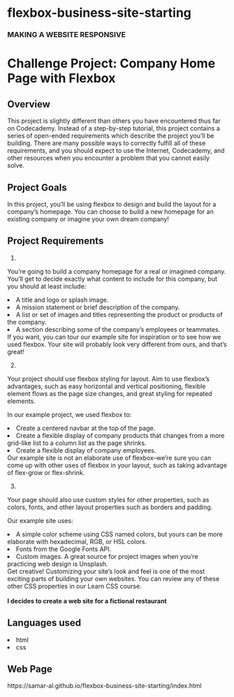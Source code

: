 # flexbox-business-site-starting
<h3>MAKING A WEBSITE RESPONSIVE</h3>
<h1>Challenge Project: Company Home Page with Flexbox</h1>
<h2>Overview</h2>
​This project is slightly different than others you have encountered thus far on Codecademy. Instead of a step-by-step tutorial, this project contains a series of open-ended requirements which describe the project you’ll be building. 
There are many possible ways to correctly fulfill all of these requirements, and you should expect to use the Internet, Codecademy, and other resources when you encounter a problem that you cannot easily solve.​

<h2>Project Goals</h2>
In this project, you’ll be using flexbox to design and build the layout for a company’s homepage. You can choose to build a new homepage for an existing company or imagine your own dream company!​

<h2>Project Requirements</h2>

1.
You’re going to build a company homepage for a real or imagined company. You’ll get to decide exactly what content to include for this company, but you should at least include:

<li>A title and logo or splash image.</li>
<li>A mission statement or brief description of the company.</li>
<li>A list or set of images and titles representing the product or products of the company.</li>
<li>A section describing some of the company’s employees or teammates.</li>
If you want, you can tour our example site for inspiration or to see how we used flexbox. Your site will probably look very different from ours, and that’s great!

2.
Your project should use flexbox styling for layout. Aim to use flexbox’s advantages, such as easy horizontal and vertical positioning, flexible element flows as the page size changes, and great styling for repeated elements.

In our example project, we used flexbox to:

<li>Create a centered navbar at the top of the page.</li>
<li>Create a flexible display of company products that changes from a more grid-like list to a column list as the page shrinks.</li>
<li>Create a flexible display of company employees.</li>
Our example site is not an elaborate use of flexbox–we’re sure you can come up with other uses of flexbox in your layout, such as taking advantage of flex-grow or flex-shrink.

3.
Your page should also use custom styles for other properties, such as colors, fonts, and other layout properties such as borders and padding.

Our example site uses:

<li>A simple color scheme using CSS named colors, but yours can be more elaborate with hexadecimal, RGB, or HSL colors.</li>
<li>Fonts from the Google Fonts API.</li>
<li>Custom images. A great source for project images when you’re practicing web design is Unsplash.</li>
Get creative! Customizing your site’s look and feel is one of the most exciting parts of building your own websites. 
You can review any of these other CSS properties in our Learn CSS course.
<br>
<br>
<strong>I decides to create a web site for a fictional restaurant</strong>

<h2>Languages used</h2>
<li>html</li>
<li>css</li>

<h2>Web Page</h2>
https://samar-al.github.io/flexbox-business-site-starting/index.html

